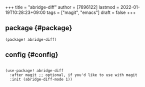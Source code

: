 +++
title = "abridge-diff"
author = [7696122]
lastmod = 2022-01-19T10:28:23+09:00
tags = ["magit", "emacs"]
draft = false
+++

## package {#package}

```elisp
(package! abridge-diff)
```


## config {#config}

```elisp

(use-package! abridge-diff
  :after magit ;; optional, if you'd like to use with magit
  :init (abridge-diff-mode 1))
```
